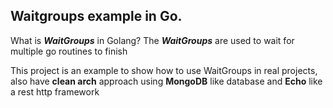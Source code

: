## Waitgroups example in Go.

What is ***WaitGroups*** in Golang?
The ***WaitGroups*** are used to wait for multiple go routines to finish

This project is an example to show how to use WaitGroups in real projects, also have  **clean arch** approach using **MongoDB** like database and **Echo** like a rest http framework